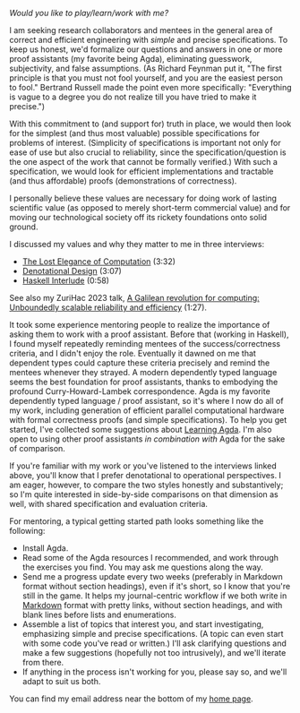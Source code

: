 *Would you like to play/learn/work with me?*

I am seeking research collaborators and mentees in the general area of correct and efficient engineering with *simple* and precise specifications.
To keep us honest, we'd formalize our questions and answers in one or more proof assistants (my favorite being Agda), eliminating guesswork, subjectivity, and false assumptions.
(As Richard Feynman put it, "The first principle is that you must not fool yourself, and you are the easiest person to fool."
Bertrand Russell made the point even more specifically: "Everything is vague to a degree you do not realize till you have tried to make it precise.")

With this commitment to (and support for) truth in place, we would then look for the simplest (and thus most valuable) possible specifications for problems of interest.
(Simplicity of specifications is important not only for ease of use but also crucial to reliability, since the specification/question is the one aspect of the work that cannot be formally verified.)
With such a specification, we would look for efficient implementations and tractable (and thus affordable) proofs (demonstrations of correctness).

I personally believe these values are necessary for doing work of lasting scientific value (as opposed to merely short-term commercial value) and for moving our technological society off its rickety foundations onto solid ground.

I discussed my values and why they matter to me in three interviews:

*   [The Lost Elegance of Computation](https://www.typetheoryforall.com/episodes/the-lost-elegance-of-computation) (3:32)
*   [Denotational Design](https://www.typetheoryforall.com/episodes/denotational-design) (3:07)
*   [Haskell Interlude](https://haskell.foundation/podcast/62/) (0:58)

See also my ZuriHac 2023 talk, [A Galilean revolution for computing:
Unboundedly scalable reliability and efficiency](https://github.com/conal/talk-2023-galilean-revolution) (1:27).

It took some experience mentoring people to realize the importance of asking them to work with a proof assistant.
Before that (working in Haskell), I found myself repeatedly reminding mentees of the success/correctness criteria, and I didn't enjoy the role.
Eventually it dawned on me that dependent types could capture these criteria precisely and remind the mentees whenever they strayed.
A modern dependently typed language seems the best foundation for proof assistants, thanks to embodying the profound Curry-Howard-Lambek correspondence.
Agda is my favorite dependently typed language / proof assistant, so it's where I now do all of my work, including generation of efficient parallel computational hardware with formal correctness proofs (and simple specifications).
To help you get started, I've collected some suggestions about [Learning Agda](learning-agda.md).
I'm also open to using other proof assistants *in combination with* Agda for the sake of comparison.

If you're familiar with my work or you've listened to the interviews linked above, you'll know that I prefer denotational to operational perspectives.
I am eager, however, to compare the two styles honestly and substantively; so I'm quite interested in side-by-side comparisons on that dimension as well, with shared specification and evaluation criteria.

For mentoring, a typical getting started path looks something like the following:

*   Install Agda.
*   Read some of the Agda resources I recommended, and work through the exercises you find.
    You may ask me questions along the way.
*   Send me a progress update every two weeks (preferably in Markdown format without section headings), even if it's short, so I know that you're still in the game.
    It helps my journal-centric workflow if we both write in [Markdown](https://en.wikipedia.org/wiki/Markdown) format with pretty links, without section headings, and with blank lines before lists and enumerations.
*   Assemble a list of topics that interest you, and start investigating, emphasizing simple and precise specifications.
    (A topic can even start with some code you've read or written.)
    I'll ask clarifying questions and make a few suggestions (hopefully not too intrusively), and we'll iterate from there.
*   If anything in the process isn't working for you, please say so, and we'll adapt to suit us both.

You can find my email address near the bottom of my [home page](http://conal.net).

